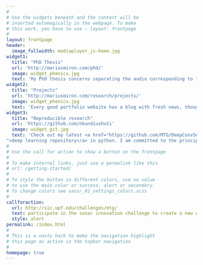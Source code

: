```yaml
---
#
# Use the widgets beneath and the content will be
# inserted automagically in the webpage. To make
# this work, you have to use › layout: frontpage
#
layout: frontpage
header:
  image_fullwidth: mediaplayer_js-home.jpg
widget1:
  title: "PhD Thesis"
  url: 'http://mariusmiron.com/phd/'
  image: widget_phenicx.jpg
  text: 'My PhD thesis concerns separating the audio corresponding to the instruments in an orchestral music mixture. This allows for interesting applications such as focusing on a particular sections in the orchestra or the re-creating the experience of the concert in virtual reality. '
widget2:
  title: "Projects"
  url: 'http://mariusmiron.com/research/projects/'
  image: widget_phenicx.jpg
  text: 'Every good portfolio website has a blog with fresh news, thoughts and develop&shy;ments of your activities. <em>Feeling Responsive</em> offers you a fully functional blog with an archive page to give readers a quick overview of all your posts.'
widget3:
  title: "Reproducible research"
  url: 'https://github.com/nkundiushuti'
  image: widget_git.jpg
  text: 'Check out my latest <a href="https://github.com/MTG/DeepConvSep
">deep learning repository</a> in python. I am committed to the principles of research reproducibility. Most of the code is made available through github, along with links to the dataset and instructions on how to replicate experiments.'
#
# Use the call for action to show a button on the frontpage
#
# To make internal links, just use a permalink like this
# url: /getting-started/
#
# To style the button in different colors, use no value
# to use the main color or success, alert or secondary.
# To change colors see sass/_01_settings_colors.scss
#
callforaction:
  url: http://sic.upf.edu/challenges/mtg/
  text: participate in the sonar innovation challenge to create a new way of dj-ing ›
  style: alert
permalink: /index.html
#
# This is a nasty hack to make the navigation highlight
# this page as active in the topbar navigation
#
homepage: true
---
```


<!-- <div id="videoModal" class="reveal-modal large" data-reveal="">
  <div class="flex-video widescreen vimeo" style="display: block;">
    <iframe width="1280" height="720" src="https://www.youtube.com/embed/3b5zCFSmVvU" frameborder="0" allowfullscreen></iframe>
  </div>
  <a class="close-reveal-modal">&#215;</a>
</div> -->

